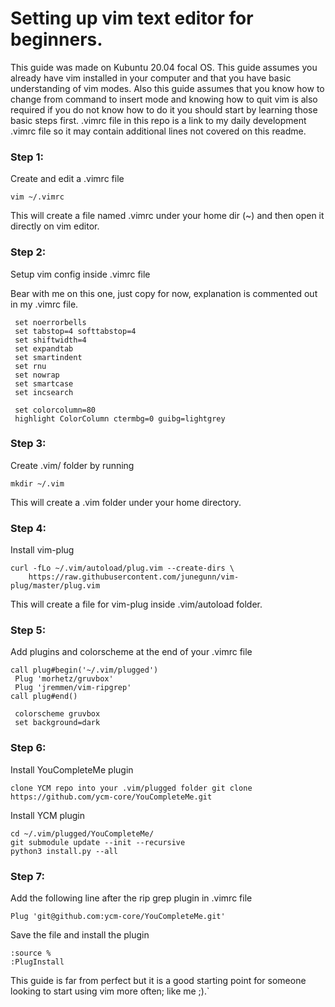 # Setting up vim text editor for beginners. 
This guide was made on Kubuntu 20.04 focal OS. This guide assumes you already have vim installed in your computer and that you have basic understanding of vim modes. Also this guide assumes that you know how to change from command to insert mode and knowing how to quit vim is also required if you do not know how to do it you should start by learning those basic steps first.
.vimrc file in this repo is a link to my daily development .vimrc file so it may contain additional lines not covered on this readme.

### Step 1:
Create and edit a .vimrc file

```
vim ~/.vimrc
```

This will create a file named .vimrc under your home dir (~) and then open it directly on vim editor.

### Step 2:
Setup vim config inside .vimrc file

Bear with me on this one, just copy for now, explanation is commented out in my .vimrc file.

```
 set noerrorbells                                                                
 set tabstop=4 softtabstop=4                                                     
 set shiftwidth=4                                                                
 set expandtab                                                                   
 set smartindent                                                                 
 set rnu                                                                         
 set nowrap                                                                      
 set smartcase                                                                   
 set incsearch                                                                   
                                                                                
 set colorcolumn=80                                                              
 highlight ColorColumn ctermbg=0 guibg=lightgrey     
```

### Step 3:
Create .vim/ folder by running

```
mkdir ~/.vim
```

This will create a .vim folder under your home directory.

### Step 4:
Install vim-plug

```
curl -fLo ~/.vim/autoload/plug.vim --create-dirs \
    https://raw.githubusercontent.com/junegunn/vim-plug/master/plug.vim
```

This will create a file for vim-plug inside .vim/autoload folder.

### Step 5:
Add plugins and colorscheme at the end of your .vimrc file

```
call plug#begin('~/.vim/plugged')                                               
 Plug 'morhetz/gruvbox'                                                          
 Plug 'jremmen/vim-ripgrep'                               
call plug#end()

 colorscheme gruvbox                                                             
 set background=dark
```


### Step 6:
Install YouCompleteMe plugin

```
clone YCM repo into your .vim/plugged folder git clone https://github.com/ycm-core/YouCompleteMe.git
```
Install YCM plugin

```
cd ~/.vim/plugged/YouCompleteMe/
git submodule update --init --recursive
python3 install.py --all
```

### Step 7:
Add the following line after the rip grep plugin in .vimrc file

```
Plug 'git@github.com:ycm-core/YouCompleteMe.git'
```

Save the file and install the plugin

```
:source %
:PlugInstall
```

This guide is far from perfect but it is a good starting point for someone looking to start using vim more often; like me ;).`
